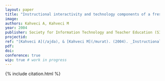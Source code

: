 ```yaml
---
layout: paper
title: "Instructional interactivity and technology components of a freshman chemistry course"
image:
authors: Kahveci A, Kahveci M
year: 2004
publisher: Society for Information Technology and Teacher Education (SITE)
projectid:
ref: "[Kahveci A](/ajda), & [Kahveci M](/murat). (2004). _Instructional interactivity and technology components of a freshman chemistry course_. Paper presented at the Society for Information Technology and Teacher Education (SITE). Atlanta, USA. March 1 - 6, 2004."
pdf:
doi:
conference: true
wip: true # work in progress 
---
```


{% include citation.html %}